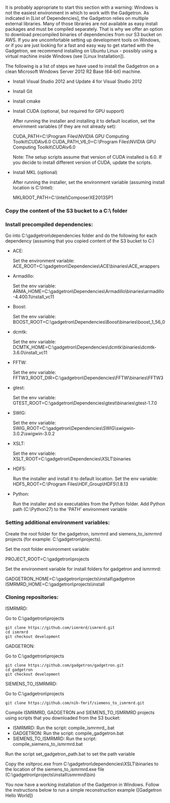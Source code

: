 It is probably appropriate to start this section with a warning: Windows is not the easiest environment in which to work with the Gadgetron. As indicated in [List of Dependencies], the Gadgetron relies on multiple external libraries. Many of those libraries are not available as easy install packages and must be compiled separately. That is why we offer an option to download precompiled binaries of dependencies from our S3 bucket on AWS. If you are uncomfortable setting up development tools on Windows, or if you are just looking for a fast and easy way to get started with the Gadgetron, we recommend installing on Ubuntu Linux - possibly using a virtual machine inside Windows (see [Linux Installation]).

The following is a list of steps we have used to install the Gadgetron on a clean Microsoft Windows Server 2012 R2 Base (64-bit) machine. 

- Install Visual Studio 2012 and Update 4 for Visual Studio 2012

- Install Git

- Install cmake

- Install CUDA (optional, but required for GPU support)

    After running the installer and installing it to default location, set the envirnment variables (if they are not already set):

    CUDA_PATH=C:\Program Files\NVIDIA GPU Computing Toolkit\CUDA\v6.0
    CUDA_PATH_V6_0=C:\Program Files\NVIDIA GPU Computing Toolkit\CUDA\v6.0

    Note: The setup scripts assume that version of CUDA installed is 6.0. If you decide to install different version of CUDA, update the scripts.

- Install MKL (optional)

  After running the installer, set the environment variable (assuming install location is C:\Intel):

  MKLROOT_PATH=C:\Intel\ComposerXE2013SP1


### Copy the content of the S3 bucket to a C:\ folder

### Install precompiled dependencies:

Go into C:\gadgetron\dependencies folder and do the following for each dependency (assuming that you copied content of the S3 bucket to C:\)

- ACE:

    Set the environment variable: ACE_ROOT=C:\gadgetron\Dependencies\ACE\binaries\ACE_wrappers

- Armadillo:

    Set the env variable: ARMA_HOME=C:\gadgetron\Dependencies\Armadillo\binaries\armadillo-4.400.1\install_vc11

- Boost:

    Set the env variable: BOOST_ROOT=C:\gadgetron\Dependencies\Boost\binaries\boost_1_56_0

- dcmtk:

    Set the env variable: DCMTK_HOME=C:\gadgetron\Dependencies\dcmtk\binaries\dcmtk-3.6.0\install_vc11

- FFTW:

    Set the env variable: FFTW3_ROOT_DIR=C:\gadgetron\Dependencies\FFTW\binaries\FFTW3

- gtest:

    Set the env variable: GTEST_ROOT=C:\gadgetron\Dependencies\gtest\binaries\gtest-1.7.0

- SWIG:

    Set the env variable: SWIG_ROOT=C:\gadgetron\Dependencies\SWIG\swigwin-3.0.2\swigwin-3.0.2

- XSLT:

    Set the env variable: XSLT_ROOT=C:\gadgetron\Dependencies\XSLT\binaries

- HDF5:

    Run the installer and install it to default location.
    Set the env variable: HDF5_ROOT=C:\Program Files\HDF_Group\HDF5\1.8.13

- Python:

    Run the installer and six executables from the Python folder.
    Add Python path (C:\Python27) to the 'PATH' environment variable


### Setting additional environment variables:

Create the root folder for the gadgetron, ismrmrd and siemens_to_ismrmrd projects 
(for example: C:\gadgetron\projects).

Set the root folder environment variable:
 
PROJECT_ROOT=C:\gadgetron\projects

Set the environment variable for install folders for gadgetron and ismrmrd:

GADGETRON_HOME=C:\gadgetron\projects\install\gadgetron
ISMRMRD_HOME=C:\gadgetron\projects\install

### Cloning repositories:

ISMRMRD:

Go to C:\gadgetron\projects
```
git clone https://github.com/ismrmrd/ismrmrd.git
cd ismrmrd
git checkout development
```
GADGETRON:

Go to C:\gadgetron\projects
```
git clone https://github.com/gadgetron/gadgetron.git
cd gadgetron
git checkout development
```
SIEMENS_TO_ISMRMRD:

Go to C:\gadgetron\projects
```
git clone https://github.com/nih-fmrif/siemens_to_ismrmrd.git
```
Compile ISMRMRD, GADGETRON and SIEMENS_TO_ISMRMRD projects using scripts that you downloaded from the S3 bucket:
- ISMRMRD: Run the script: compile_ismrmrd_.bat
- GADGETRON: Run the script: compile_gadgetron.bat
- SIEMENS_TO_ISMRMRD: Run the script: compile_siemens_to_ismrmrd.bat

Run the script set_gadgetron_path.bat to set the path variable

Copy the xsltproc.exe from C:\gadgetron\dependencies\XSLT\binaries to the location of the siemens_to_ismrmrd.exe file (C:\gadgetron\projects\install\ismrmrd\bin)

You now have a working installation of the Gadgetron in Windows. Follow the instructions below to run a simple reconstruction example ([Gadgetron Hello World])